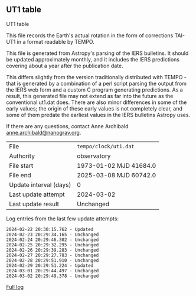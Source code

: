 
## UT1 table

UT1 table

This file records the Earth's actual rotation in the form of
corrections TAI-UT1 in a format readable by TEMPO.

This file is generated from Astropy's parsing of the IERS
bulletins. It should be updated approximately monthly, and it
includes the IERS predictions covering about a year after the
publication date.

This differs slightly from the version traditionally distributed
with TEMPO - that is generated by a combination of a perl script
parsing the output from the IERS web form and a custom C program
generating predictions. As a result, this generated file may not
extend as far into the future as the conventional ut1.dat does.
There are also minor differences in some of the early values; the
origin of these early values is not completely clear, and some of
them predate the earliest values in the IERS bulletins Astropy uses.

If there are any questions, contact Anne Archibald
<anne.archibald@nanograv.org>.

|     |     |
|:--- |:--- |
| File | `tempo/clock/ut1.dat` |
| Authority | observatory |
| File start | 1973-01-02 MJD 41684.0 |
| File end | 2025-03-08 MJD 60742.0 |
| Update interval (days) | 0 |
| Last update attempt | 2024-03-02 |
| Last update result | Unchanged |

Log entries from the last few update attempts:
```
2024-02-22 20:30:15.762 - Updated
2024-02-23 20:29:34.165 - Unchanged
2024-02-24 20:29:46.302 - Unchanged
2024-02-25 20:29:32.295 - Unchanged
2024-02-26 20:29:39.283 - Unchanged
2024-02-27 20:29:27.783 - Unchanged
2024-02-28 20:29:51.910 - Unchanged
2024-02-29 20:29:51.224 - Updated
2024-03-01 20:29:44.497 - Unchanged
2024-03-02 20:29:49.378 - Unchanged
```
[Full log](https://raw.githubusercontent.com/ipta/pulsar-clock-corrections/main/log/tempo/clock/ut1.dat.log)
